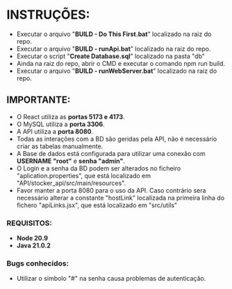 # INSTRUÇÕES:
* Executar o arquivo "**BUILD - Do This First.bat**" localizado na raiz do repo.
* Executar o arquivo "**BUILD - runApi.bat**" localizado na raiz do repo.
* Executar o script "**Create Database.sql**" localizado na pasta "db"
* Ainda na raiz do repo, abrir o CMD e executar o comando npm run build.
* Executar o arquivo "**BUILD - runWebServer.bat**" localizado na raiz do repo.

## IMPORTANTE:
* O React utiliza as **portas 5173 e 4173**.
* O MySQL utiliza a **porta 3306**.
* A API utiliza a **porta 8080**.
* Todas as interações com a BD são geridas pela API, não é necessário criar as tabelas manualmente.
* A Base de dados está configurada para utilizar uma conexão com **USERNAME "root"** e **senha "admin"**.
* O Login e a senha da BD podem ser alterados no ficheiro "aplication.properties", que está localizado em "API/stocker_api/src/main/resources".
* Favor manter a porta 8080 para o uso da API. Caso contrário sera necessário alterar a constante "hostLink" localizada na primeira linha do fichero "apiLinks.jsx", que está localizado em "src/utils"

### REQUISITOS:
* **Node 20.9**
* **Java 21.0.2**

### Bugs conhecidos:
* Utilizar o simbolo "#" na senha causa problemas de autenticação.
